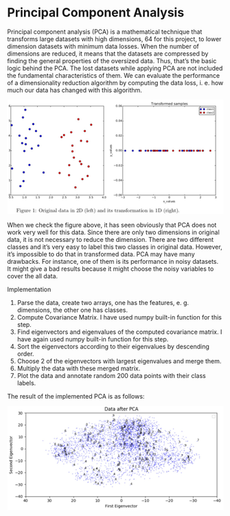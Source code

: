 # Principal Component Analysis

Principal component analysis (PCA) is a mathematical technique that transforms large
datasets with high dimensions, 64 for this project, to lower dimension datasets with minimum data
losses. When the number of dimensions are reduced, it means that the datasets are compressed by
finding the general properties of the oversized data. Thus, that’s the basic logic behind the PCA.
The lost datasets while applying PCA are not included the fundamental characteristics of them.
We can evaluate the performance of a dimensionality reduction algorithm by computing the
data loss, i. e. how much our data has changed with this algorithm.

![original-data](images/original-data.jpg?raw=true)

When we check the figure above, it has seen obviously that PCA does not work very well
for this data. Since there are only two dimensions in original data, it is not necessary to reduce the
dimension. There are two different classes and it’s very easy to label this two classes in original
data. However, it’s impossible to do that in transformed data.
PCA may have many drawbacks. For instance, one of them is its performance in noisy
datasets. It might give a bad results because it might choose the noisy variables to cover the all data.

Implementation
1. Parse the data, create two arrays, one has the features, e. g. dimensions, the other one
has classes.
2. Compute Covariance Matrix. I have used numpy built-in function for this step.
3. Find eigenvectors and eigenvalues of the computed covariance matrix. I have again used
numpy built-in function for this step.
4. Sort the eigenvectors according to their eigenvalues by descending order.
5. Choose 2 of the eigenvectors with largest eigenvalues and merge them.
6. Multiply the data with these merged matrix.
7. Plot the data and annotate random 200 data points with their class labels.

The result of the implemented PCA is as follows:

![Ater PCA](images/data-after-pca.jpg)
